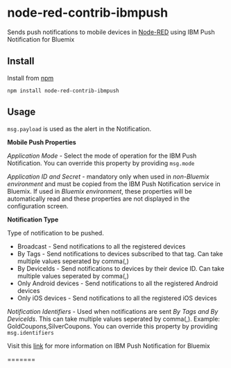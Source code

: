 node-red-contrib-ibmpush
========================
Sends push notifications to mobile devices in [Node-RED](http://nodered.org) using IBM Push Notification for Bluemix

Install
-------
Install from [npm](http://npmjs.org)
```
npm install node-red-contrib-ibmpush
```

Usage
-----

`msg.payload` is used as the alert in the Notification.

**Mobile Push Properties**

*Application Mode* - Select the mode of operation for the IBM Push Notification. You can override this property by providing ```msg.mode```

*Application ID and Secret* - mandatory only when used in *non-Bluemix environment* and must be copied from the IBM Push Notification service in Bluemix. If used in *Bluemix environment*, these properties will be automatically read and these properties are not displayed in the configuration screen.

**Notification Type**

Type of notification to be pushed.

- Broadcast - Send notifications to all the registered devices
- By Tags - Send notifications to devices subscribed to that tag. Can take multiple values seperated by comma(,)
- By DeviceIds - Send notifications to devices by their device ID. Can take multiple values seperated by comma(,)
- Only Android devices - Send notifications to all the registered Android devices
- Only iOS devices - Send notifications to all the registered iOS devices

*Notification Identifiers* - Used when notifications are sent *By Tags and By DeviceIds*. This can take multiple values seperated by comma(,). Example: GoldCoupons,SilverCoupons. You can override this property by providing ```msg.identifiers```

Visit this [link](https://console.ng.bluemix.net/docs/services/mobilepush/c_overview_push.html) for more information on IBM Push Notification for Bluemix

=======
